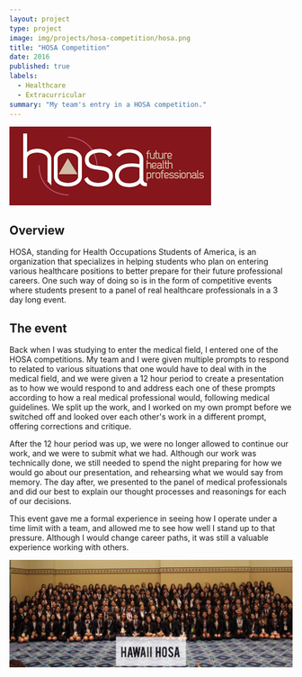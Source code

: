 ```yaml
---
layout: project
type: project
image: img/projects/hosa-competition/hosa.png
title: "HOSA Competition"
date: 2016
published: true
labels:
  - Healthcare
  - Extracurricular
summary: "My team's entry in a HOSA competition."
---
```


<img class="img-fluid" src="../img/projects/hosa-competition/hosalogo.png">

## Overview

HOSA, standing for Health Occupations Students of America, is an organization that specializes in helping students who plan on entering various healthcare positions to better prepare for their future professional careers. One such way of doing so is in the form of competitive events where students present to a panel of real healthcare professionals in a 3 day long event.

## The event

Back when I was studying to enter the medical field, I entered one of the HOSA competitions. My team and I were given multiple prompts to respond to related to various situations that one would have to deal with in the medical field, and we were given a 12 hour period to create a presentation as to how we would respond to and address each one of these prompts according to how a real medical professional would, following medical guidelines. We split up the work, and I worked on my own prompt before we switched off and looked over each other's work in a different prompt, offering corrections and critique. 

After the 12 hour period was up, we were no longer allowed to continue our work, and we were to submit what we had. Although our work was technically done, we still needed to spend the night preparing for how we would go about our presentation, and rehearsing what we would say from memory. The day after, we presented to the panel of medical professionals and did our best to explain our thought processes and reasonings for each of our decisions. 

This event gave me a formal experience in seeing how I operate under a time limit with a team, and allowed me to see how well I stand up to that pressure. Although I would change career paths, it was still a valuable experience working with others.

<img class="img-fluid" src="../img/projects/hosa-competition/hosapeople.png">
